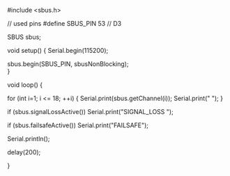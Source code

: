 #include <sbus.h>


// used pins
#define SBUS_PIN 53   // D3


SBUS sbus;


void setup() {
  Serial.begin(115200);

  sbus.begin(SBUS_PIN, sbusNonBlocking);  
}


void loop() {

  for (int i=1; i <= 18; ++i) {
    Serial.print(sbus.getChannel(i)); 
    Serial.print(" ");
  }
  
  if (sbus.signalLossActive())
    Serial.print("SIGNAL_LOSS ");
    
  if (sbus.failsafeActive())
    Serial.print("FAILSAFE");
    
  Serial.println();
    
  delay(200);

}
